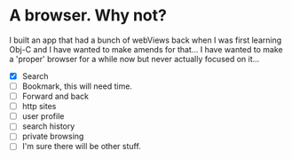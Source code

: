 # A browser. Why not?

I built an app that had a bunch of webViews back when I was first learning Obj-C and I have wanted to make amends for that... I have wanted to make a 'proper' browser for a while now but never actually focused on it...

- [x] Search
- [ ] Bookmark, this will need time.
- [ ] Forward and back
- [ ] http sites
- [ ] user profile
- [ ] search history
- [ ] private browsing
- [ ] I'm sure there will be other stuff.